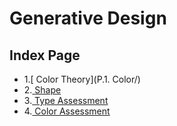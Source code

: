 # Generative Design

## Index Page
- 1.[ Color Theory](P.1. Color/)
- 2.[ Shape](P.2.Shape/)
- 3.[ Type Assessment](type/)
- 4.[ Color Assessment](ca1/)
